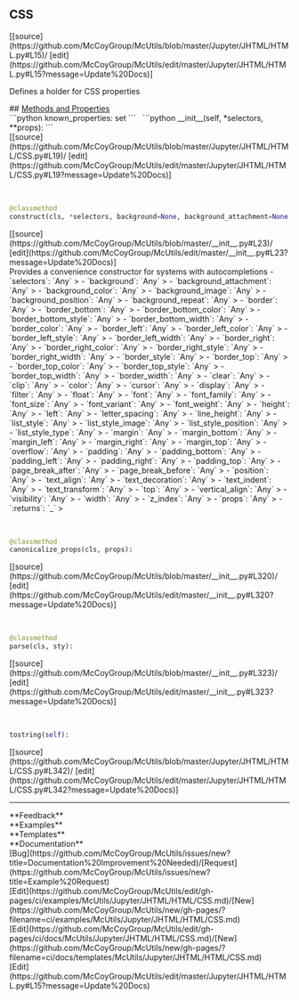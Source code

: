 ## <a id="McUtils.Jupyter.JHTML.HTML.CSS">CSS</a> 

<div class="docs-source-link" markdown="1">
[[source](https://github.com/McCoyGroup/McUtils/blob/master/Jupyter/JHTML/HTML.py#L15)/
[edit](https://github.com/McCoyGroup/McUtils/edit/master/Jupyter/JHTML/HTML.py#L15?message=Update%20Docs)]
</div>

Defines a holder for CSS properties







<div class="collapsible-section">
 <div class="collapsible-section collapsible-section-header" markdown="1">
## <a class="collapse-link" data-toggle="collapse" href="#methods" markdown="1"> Methods and Properties</a> <a class="float-right" data-toggle="collapse" href="#methods"><i class="fa fa-chevron-down"></i></a>
 </div>
 <div class="collapsible-section collapsible-section-body collapse show" id="methods" markdown="1">
 ```python
known_properties: set
```
<a id="McUtils.Jupyter.JHTML.HTML.CSS.__init__" class="docs-object-method">&nbsp;</a> 
```python
__init__(self, *selectors, **props): 
```
<div class="docs-source-link" markdown="1">
[[source](https://github.com/McCoyGroup/McUtils/blob/master/Jupyter/JHTML/HTML/CSS.py#L19)/
[edit](https://github.com/McCoyGroup/McUtils/edit/master/Jupyter/JHTML/HTML/CSS.py#L19?message=Update%20Docs)]
</div>


<a id="McUtils.Jupyter.JHTML.HTML.CSS.construct" class="docs-object-method">&nbsp;</a> 
```python
@classmethod
construct(cls, *selectors, background=None, background_attachment=None, background_color=None, background_image=None, background_position=None, background_repeat=None, border=None, border_bottom=None, border_bottom_color=None, border_bottom_style=None, border_bottom_width=None, border_color=None, border_left=None, border_left_color=None, border_left_style=None, border_left_width=None, border_right=None, border_right_color=None, border_right_style=None, border_right_width=None, border_style=None, border_top=None, border_top_color=None, border_top_style=None, border_top_width=None, border_width=None, clear=None, clip=None, color=None, cursor=None, display=None, filter=None, float=None, font=None, font_family=None, font_size=None, font_variant=None, font_weight=None, height=None, left=None, letter_spacing=None, line_height=None, list_style=None, list_style_image=None, list_style_position=None, list_style_type=None, margin=None, margin_bottom=None, margin_left=None, margin_right=None, margin_top=None, overflow=None, padding=None, padding_bottom=None, padding_left=None, padding_right=None, padding_top=None, page_break_after=None, page_break_before=None, position=None, text_align=None, text_decoration=None, text_indent=None, text_transform=None, top=None, vertical_align=None, visibility=None, width=None, z_index=None, **props): 
```
<div class="docs-source-link" markdown="1">
[[source](https://github.com/McCoyGroup/McUtils/blob/master/__init__.py#L23)/
[edit](https://github.com/McCoyGroup/McUtils/edit/master/__init__.py#L23?message=Update%20Docs)]
</div>
Provides a convenience constructor for systems with autocompletions
  - `selectors`: `Any`
    > 
  - `background`: `Any`
    > 
  - `background_attachment`: `Any`
    > 
  - `background_color`: `Any`
    > 
  - `background_image`: `Any`
    > 
  - `background_position`: `Any`
    > 
  - `background_repeat`: `Any`
    > 
  - `border`: `Any`
    > 
  - `border_bottom`: `Any`
    > 
  - `border_bottom_color`: `Any`
    > 
  - `border_bottom_style`: `Any`
    > 
  - `border_bottom_width`: `Any`
    > 
  - `border_color`: `Any`
    > 
  - `border_left`: `Any`
    > 
  - `border_left_color`: `Any`
    > 
  - `border_left_style`: `Any`
    > 
  - `border_left_width`: `Any`
    > 
  - `border_right`: `Any`
    > 
  - `border_right_color`: `Any`
    > 
  - `border_right_style`: `Any`
    > 
  - `border_right_width`: `Any`
    > 
  - `border_style`: `Any`
    > 
  - `border_top`: `Any`
    > 
  - `border_top_color`: `Any`
    > 
  - `border_top_style`: `Any`
    > 
  - `border_top_width`: `Any`
    > 
  - `border_width`: `Any`
    > 
  - `clear`: `Any`
    > 
  - `clip`: `Any`
    > 
  - `color`: `Any`
    > 
  - `cursor`: `Any`
    > 
  - `display`: `Any`
    > 
  - `filter`: `Any`
    > 
  - `float`: `Any`
    > 
  - `font`: `Any`
    > 
  - `font_family`: `Any`
    > 
  - `font_size`: `Any`
    > 
  - `font_variant`: `Any`
    > 
  - `font_weight`: `Any`
    > 
  - `height`: `Any`
    > 
  - `left`: `Any`
    > 
  - `letter_spacing`: `Any`
    > 
  - `line_height`: `Any`
    > 
  - `list_style`: `Any`
    > 
  - `list_style_image`: `Any`
    > 
  - `list_style_position`: `Any`
    > 
  - `list_style_type`: `Any`
    > 
  - `margin`: `Any`
    > 
  - `margin_bottom`: `Any`
    > 
  - `margin_left`: `Any`
    > 
  - `margin_right`: `Any`
    > 
  - `margin_top`: `Any`
    > 
  - `overflow`: `Any`
    > 
  - `padding`: `Any`
    > 
  - `padding_bottom`: `Any`
    > 
  - `padding_left`: `Any`
    > 
  - `padding_right`: `Any`
    > 
  - `padding_top`: `Any`
    > 
  - `page_break_after`: `Any`
    > 
  - `page_break_before`: `Any`
    > 
  - `position`: `Any`
    > 
  - `text_align`: `Any`
    > 
  - `text_decoration`: `Any`
    > 
  - `text_indent`: `Any`
    > 
  - `text_transform`: `Any`
    > 
  - `top`: `Any`
    > 
  - `vertical_align`: `Any`
    > 
  - `visibility`: `Any`
    > 
  - `width`: `Any`
    > 
  - `z_index`: `Any`
    > 
  - `props`: `Any`
    > 
  - `:returns`: `_`
    >


<a id="McUtils.Jupyter.JHTML.HTML.CSS.canonicalize_props" class="docs-object-method">&nbsp;</a> 
```python
@classmethod
canonicalize_props(cls, props): 
```
<div class="docs-source-link" markdown="1">
[[source](https://github.com/McCoyGroup/McUtils/blob/master/__init__.py#L320)/
[edit](https://github.com/McCoyGroup/McUtils/edit/master/__init__.py#L320?message=Update%20Docs)]
</div>


<a id="McUtils.Jupyter.JHTML.HTML.CSS.parse" class="docs-object-method">&nbsp;</a> 
```python
@classmethod
parse(cls, sty): 
```
<div class="docs-source-link" markdown="1">
[[source](https://github.com/McCoyGroup/McUtils/blob/master/__init__.py#L323)/
[edit](https://github.com/McCoyGroup/McUtils/edit/master/__init__.py#L323?message=Update%20Docs)]
</div>


<a id="McUtils.Jupyter.JHTML.HTML.CSS.tostring" class="docs-object-method">&nbsp;</a> 
```python
tostring(self): 
```
<div class="docs-source-link" markdown="1">
[[source](https://github.com/McCoyGroup/McUtils/blob/master/Jupyter/JHTML/HTML/CSS.py#L342)/
[edit](https://github.com/McCoyGroup/McUtils/edit/master/Jupyter/JHTML/HTML/CSS.py#L342?message=Update%20Docs)]
</div>
 </div>
</div>












---


<div markdown="1" class="text-secondary">
<div class="container">
  <div class="row">
   <div class="col" markdown="1">
**Feedback**   
</div>
   <div class="col" markdown="1">
**Examples**   
</div>
   <div class="col" markdown="1">
**Templates**   
</div>
   <div class="col" markdown="1">
**Documentation**   
</div>
   <div class="col" markdown="1">
   
</div>
   <div class="col" markdown="1">
   
</div>
   <div class="col" markdown="1">
   
</div>
</div>
  <div class="row">
   <div class="col" markdown="1">
[Bug](https://github.com/McCoyGroup/McUtils/issues/new?title=Documentation%20Improvement%20Needed)/[Request](https://github.com/McCoyGroup/McUtils/issues/new?title=Example%20Request)   
</div>
   <div class="col" markdown="1">
[Edit](https://github.com/McCoyGroup/McUtils/edit/gh-pages/ci/examples/McUtils/Jupyter/JHTML/HTML/CSS.md)/[New](https://github.com/McCoyGroup/McUtils/new/gh-pages/?filename=ci/examples/McUtils/Jupyter/JHTML/HTML/CSS.md)   
</div>
   <div class="col" markdown="1">
[Edit](https://github.com/McCoyGroup/McUtils/edit/gh-pages/ci/docs/McUtils/Jupyter/JHTML/HTML/CSS.md)/[New](https://github.com/McCoyGroup/McUtils/new/gh-pages/?filename=ci/docs/templates/McUtils/Jupyter/JHTML/HTML/CSS.md)   
</div>
   <div class="col" markdown="1">
[Edit](https://github.com/McCoyGroup/McUtils/edit/master/Jupyter/JHTML/HTML.py#L15?message=Update%20Docs)   
</div>
   <div class="col" markdown="1">
   
</div>
   <div class="col" markdown="1">
   
</div>
   <div class="col" markdown="1">
   
</div>
</div>
</div>
</div>